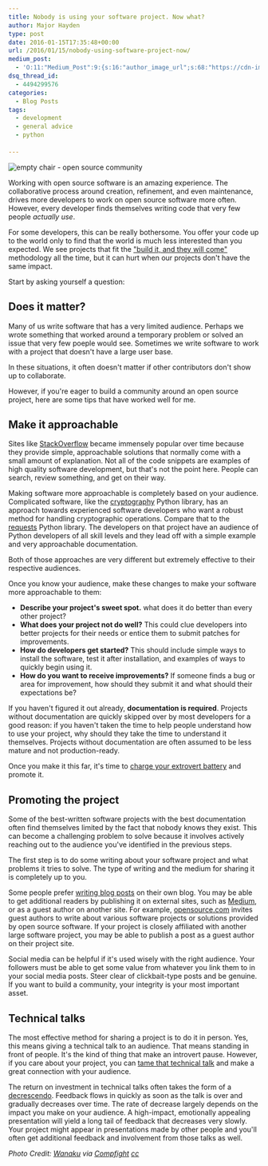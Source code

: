 ```yaml
---
title: Nobody is using your software project. Now what?
author: Major Hayden
type: post
date: 2016-01-15T17:35:48+00:00
url: /2016/01/15/nobody-using-software-project-now/
medium_post:
  - 'O:11:"Medium_Post":9:{s:16:"author_image_url";s:68:"https://cdn-images-1.medium.com/fit/c/200/200/0*0oSauxLPsThabN5E.jpg";s:10:"author_url";s:31:"https://medium.com/@majorhayden";s:10:"cross_link";s:3:"yes";s:2:"id";s:12:"92485c5d39cb";s:21:"follower_notification";s:3:"yes";s:7:"license";s:11:"cc-40-by-sa";s:14:"publication_id";s:2:"-1";s:6:"status";s:6:"public";s:3:"url";s:91:"https://medium.com/@majorhayden/nobody-is-using-your-software-project-now-what-92485c5d39cb";}'
dsq_thread_id:
  - 4494299576
categories:
  - Blog Posts
tags:
  - development
  - general advice
  - python

---
```

<img src="/wp-content/uploads/2016/01/8627526293_6d3f0edd17_b-e1452879213307.jpg" alt="empty chair - open source community" width="1021" height="343" class="alignright size-full wp-image-6025" srcset="/wp-content/uploads/2016/01/8627526293_6d3f0edd17_b-e1452879213307.jpg 1021w, /wp-content/uploads/2016/01/8627526293_6d3f0edd17_b-e1452879213307-300x101.jpg 300w, /wp-content/uploads/2016/01/8627526293_6d3f0edd17_b-e1452879213307-768x258.jpg 768w" sizes="(max-width: 1021px) 100vw, 1021px" />

Working with open source software is an amazing experience. The collaborative process around creation, refinement, and even maintenance, drives more developers to work on open source software more often. However, every developer finds themselves writing code that very few people _actually use_.

For some developers, this can be really bothersome. You offer your code up to the world only to find that the world is much less interested than you expected. We see projects that fit the ["build it, and they will come"][1] methodology all the time, but it can hurt when our projects don't have the same impact.

Start by asking yourself a question:

## Does it matter?

Many of us write software that has a very limited audience. Perhaps we wrote something that worked around a temporary problem or solved an issue that very few poeple would see. Sometimes we write software to work with a project that doesn't have a large user base.

In these situations, it often doesn't matter if other contributors don't show up to collaborate.

However, if you're eager to build a community around an open source project, here are some tips that have worked well for me.

## Make it approachable

Sites like [StackOverflow][2] became immensely popular over time because they provide simple, approachable solutions that normally come with a small amount of explanation. Not all of the code snippets are examples of high quality software development, but that's not the point here. People can search, review something, and get on their way.

Making software more approachable is completely based on your audience. Complicated software, like the [cryptography][3] Python library, has an approach towards experienced software developers who want a robust method for handling cryptographic operations. Compare that to the [requests][4] Python library. The developers on that project have an audience of Python developers of all skill levels and they lead off with a simple example and very approachable documentation.

Both of those approaches are very different but extremely effective to their respective audiences.

Once you know your audience, make these changes to make your software more approachable to them:

  * **Describe your project's sweet spot.** what does it do better than every other project?
  * **What does your project not do well?** This could clue developers into better projects for their needs or entice them to submit patches for improvements.
  * **How do developers get started?** This should include simple ways to install the software, test it after installation, and examples of ways to quickly begin using it.
  * **How do you want to receive improvements?** If someone finds a bug or area for improvement, how should they submit it and what should their expectations be?

If you haven't figured it out already, **documentation is required**. Projects without documentation are quickly skipped over by most developers for a good reason: if you haven't taken the time to help people understand how to use your project, why should they take the time to understand it themselves. Projects without documentation are often assumed to be less mature and not production-ready.

Once you make it this far, it's time to [charge your extrovert battery][5] and promote it.

## Promoting the project

Some of the best-written software projects with the best documentation often find themselves limited by the fact that nobody knows they exist. This can become a challenging problem to solve because it involves actively reaching out to the audience you've identified in the previous steps.

The first step is to do some writing about your software project and what problems it tries to solve. The type of writing and the medium for sharing it is completely up to you.

Some people prefer [writing blog posts][6] on their own blog. You may be able to get additional readers by publishing it on external sites, such as [Medium][7], or as a guest author on another site. For example, [opensource.com][8] invites guest authors to write about various software projects or solutions provided by open source software. If your project is closely affiliated with another large software project, you may be able to publish a post as a guest author on their project site.

Social media can be helpful if it's used wisely with the right audience. Your followers must be able to get some value from whatever you link them to in your social media posts. Steer clear of clickbait-type posts and be genuine. If you want to build a community, your integrity is your most important asset.

## Technical talks

The most effective method for sharing a project is to do it in person. Yes, this means giving a technical talk to an audience. That means standing in front of people. It's the kind of thing that make an introvert pause. However, if you care about your project, you can [tame that technical talk][9] and make a great connection with your audience.

The return on investment in technical talks often takes the form of a [decrescendo][10]. Feedback flows in quickly as soon as the talk is over and gradually decreases over time. The rate of decrease largely depends on the impact you make on your audience. A high-impact, emotionally appealing presentation will yield a long tail of feedback that decreases very slowly. Your project might appear in presentations made by other people and you'll often get additional feedback and involvement from those talks as well.

_Photo Credit: [Wanaku][11] via [Compfight][12] [cc][13]_

 [1]: https://en.wikipedia.org/wiki/Field_of_Dreams
 [2]: http://stackoverflow.com/
 [3]: https://cryptography.io/en/latest/
 [4]: http://docs.python-requests.org/en/latest/
 [5]: http://www.psychotactics.com/the-main-difference-between-extroverts-and-introverts/
 [6]: http://blog.rackspace.com/why-technical-people-should-blog-but-dont/
 [7]: http://medium.com
 [8]: http://opensource.com
 [9]: http://www.slideshare.net/MajorHayden/taming-the-technical-talk
 [10]: https://en.wikipedia.org/wiki/Dynamics_(music)#Gradual_changes
 [11]: https://www.flickr.com/photos/56944665@N00/8627526293/
 [12]: http://compfight.com
 [13]: https://creativecommons.org/licenses/by-nc-nd/2.0/
